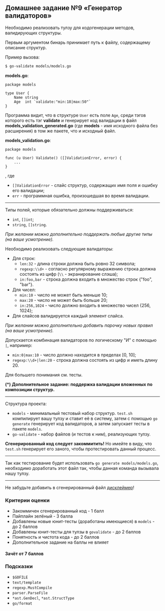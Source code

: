 ## Домашнее задание №9 «Генератор валидаторов»

Необходимо реализовать тулзу для кодогенерации методов, валидирующих структуры.

Первым аргументом бинарь принимает путь к файлу, содержащему описание структур.

Пример вызова:
```bash
$ go-validate models/models.go
```

**models.go**:
```golang
package models

type User {
    Name string
    Age  int `validate:"min:18|max:50"`
}
```

Программа видит, что в структуре `User` есть поле `Age`, среди тэгов которого есть
тэг **validate** и генерирует код валидации в файл **models_validation_generated.go**
(где **models** - имя исходного файла без расширения) в том же пакете, что и исходный файл.

**models_validation.go**:
```golang
package models

func (u User) Validate() ([]ValidationError, error) {
    ...
}
```
, где
- `[]ValidationError` - слайс структур, содержащих имя поля и ошибку его валидации;
- `err` - программная ошибка, произошедшая во время валидации.

---

Типы полей, которые обязательно должны поддерживаться:
- `int`, `[]int`;
- `string`, `[]string`.

_При желании можно дополнительно поддержать любые другие типы (на ваше усмотрение)._

Необходимо реализовать следующие валидаторы:
- Для строк:
    * `len:32` - длина строки должна быть ровно 32 символа;
    * `regexp:\\d+` - согласно регулярному выражению строка должна состоять из цифр
    (`\\` - экранирование слэша);
    * `in:foo,bar` - строка должна входить в множество строк {"foo", "bar"}.
- Для чисел:
    * `min:10` - число не может быть меньше 10;
    * `max:20` - число не может быть больше 20;
    * `in:256,1024` - число должно входить в множество чисел {256, 1024};
- Для слайсов валидируется каждый элемент слайса.

_При желании можно дополнительно добавить парочку новых правил (на ваше усмотрение)._

Допускается комбинация валидаторов по логическому "И" с помощью `|`, например:
* `min:0|max:10` - число должно находится в пределах [0, 10];
* `regexp:\\d+|len:20` - строка должна состоять из цифр и иметь длину 20.

Для большего понимания см. тесты.

**(\*) Дополнительное задание: поддержка валидации вложенных по композиции структур.**

---

Структура проекта:
- `models` - минимальный тестовый набор структур. `test.sh` компилирует
вашу тулзу и ставит её в систему, затем с помощью `go generate` генерирует код валидаторов,
а затем запускает тесты в пакете `models`.
- `go-validate` - набор файлов (и тестов к ним), реализующих тулзу.

**Сгенерированный код следует закоммитить!** Но имейте в виду, что
`test.sh` генерирует его заного, чтобы протестировать данный процесс.

---

Так как тестирование будет использовать `go generate models/models.go`,
необходимо доработать этот файл так, чтобы данная команда вызывала
нашу тулзу.

---

Не забудьте добавить в сгенерированный файл [дисклеймер](https://github.com/golang/go/blob/master/src/cmd/go/internal/generate/generate.go#L59)!

### Критерии оценки
- Закоммичен сгенерированный код - 1 балл
- Пайплайн зелёный - 3 балла
- Добавлены новые юнит-тесты (доработаны имеющиеся) в `models` - до 2 баллов
- Добавлены юнит-тесты для тулзы в `govalidate` - до 2 баллов
- Понятность и чистота кода - до 2 баллов
- Дополнительное задание на баллы не влияет

#### Зачёт от 7 баллов

### Подсказки
- `$GOFILE`
- `text/template`
- `regexp.MustCompile`
- `parser.ParseFile`
- `*ast.GenDecl`, `*ast.StructType`
- `go/format`
